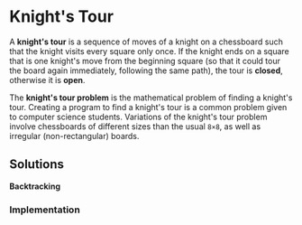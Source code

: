# Knight's Tour

A **knight's tour** is a sequence of moves of a knight on a chessboard 
such that the knight visits every square only once. If the knight 
ends on a square that is one knight's move from the beginning 
square (so that it could tour the board again immediately, 
following the same path), the tour is **closed**, otherwise it 
is **open**.

The **knight's tour problem** is the mathematical problem of 
finding a knight's tour. Creating a program to find a knight's 
tour is a common problem given to computer science students.
Variations of the knight's tour problem involve chessboards of 
different sizes than the usual `8×8`, as well as irregular 
(non-rectangular) boards.

## Solutions

**Backtracking**

### Implementation

```python
```